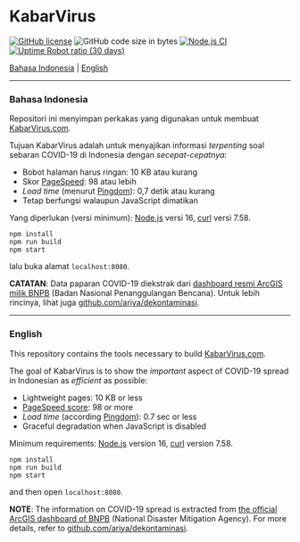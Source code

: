 # KabarVirus

[![GitHub license](https://img.shields.io/github/license/ariya/kabarvirus)](https://github.com/ariya/kabarvirus/blob/master/LICENSE)
![GitHub code size in bytes](https://img.shields.io/github/languages/code-size/ariya/kabarvirus)
[![Node.js CI](https://github.com/ariya/kabarvirus/workflows/Node.js%20CI/badge.svg)](https://github.com/ariya/kabarvirus/actions)
[![Uptime Robot ratio (30 days)](https://img.shields.io/uptimerobot/ratio/m785072355-3f442d6ed3d34f68ab65011e)](https://kabarvirus.com)


[Bahasa Indonesia](#indonesian) | [English](#english)

---

### <a name="indonesian"></a>Bahasa Indonesia

Repositori ini menyimpan perkakas yang digunakan untuk membuat [KabarVirus.com](http://kabarvirus.com).

Tujuan KabarVirus adalah untuk menyajikan informasi _terpenting_ soal sebaran COVID-19 di Indonesia dengan _secepat-cepatnya_:

* Bobot halaman harus ringan: 10 KB atau kurang
* Skor [PageSpeed](https://developers.google.com/speed/pagespeed/insights): 98 atau lebih
* _Load time_ (menurut [Pingdom](https://tools.pingdom.com/)): 0,7 detik atau kurang
* Tetap berfungsi walaupun JavaScript dimatikan

Yang diperlukan (versi minimum): [Node.js](https://nodejs.org) versi 16, [curl](https://curl.haxx.se) versi 7.58.

```
npm install
npm run build
npm start
```

lalu buka alamat `localhost:8080`.

**CATATAN**: Data paparan COVID-19 diekstrak dari [dashboard resmi ArcGIS milik BNPB](https://inacovid19.maps.arcgis.com) (Badan Nasional Penanggulangan Bencana). Untuk lebih rincinya, lihat juga [github.com/ariya/dekontaminasi](https://github.com/ariya/dekontaminasi).

<hr>

### <a name="english"></a>English

This repository contains the tools necessary to build  [KabarVirus.com](http://kabarvirus.com).

The goal of KabarVirus is to show the _important_ aspect of COVID-19 spread in Indonesian as _efficient_ as possible:

* Lightweight pages: 10 KB or less
* [PageSpeed score](https://developers.google.com/speed/pagespeed/insights): 98 or more
* _Load time_ (according [Pingdom](https://tools.pingdom.com/)): 0.7 sec or less
* Graceful degradation when JavaScript is disabled

Minimum requirements: [Node.js](https://nodejs.org) version 16, [curl](https://curl.haxx.se) version 7.58.

```
npm install
npm run build
npm start
```

and then open `localhost:8080`.

**NOTE**: The information on COVID-19 spread is extracted from [the official ArcGIS dashboard of BNPB](https://inacovid19.maps.arcgis.com/) (National Disaster Mitigation Agency). For more details, refer to [github.com/ariya/dekontaminasi](https://github.com/ariya/dekontaminasi).

